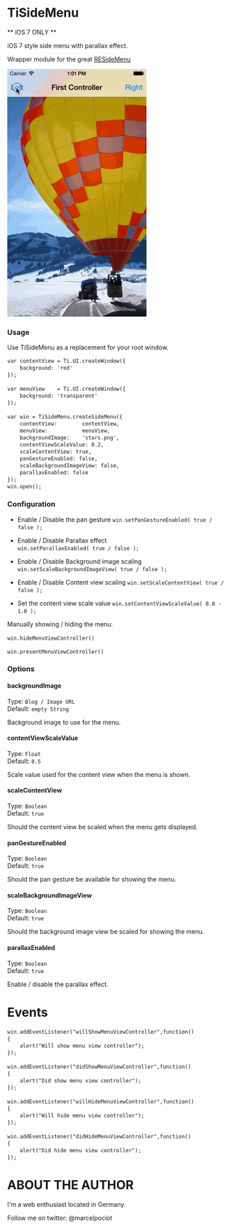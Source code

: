 TiSideMenu
===========================================

** iOS 7 ONLY **

iOS 7 style side menu with parallax effect.

Wrapper module for the great [RESideMenu](https://github.com/romaonthego/RESideMenu)

<img src="https://github.com/mpociot/TiSideMenu/raw/master/Demo.gif" alt="RESideMenu Screenshot" width="320" height="568" />

### Usage

Use TiSideMenu as a replacement for your root window.

	var contentView = Ti.UI.createWindow({
		background: 'red'
	});
	
	var menuView    = Ti.UI.createWindow({
		background: 'transparent'
	});
	
	var win = TiSideMenu.createSideMenu({
		contentView: 		contentView,
		menuView: 			menuView,
		backgroundImage: 	'stars.png',
		contentViewScaleValue: 0.2,
		scaleContentView: true,		
		panGestureEnabled: false,	
		scaleBackgroundImageView: false,
		parallaxEnabled: false
	});
	win.open();

### Configuration
	
* Enable / Disable the pan gesture 
	`win.setPanGestureEnabled( true / false );`
	
* Enable / Disable Parallax effect	
	`win.setParallaxEnabled( true / false ); `
	
* Enable / Disable Background image scaling
	`win.setScaleBackgroundImageView( true / false );`
	
* Enable / Disable Content view scaling
	`win.setScaleContentView( true / false );`
	
* Set the content view scale value
	`win.setContentViewScaleValue( 0.0 - 1.0 );`

Manually showing / hiding the menu:

`win.hideMenuViewController()`

`win.presentMenuViewController()`

### Options


#### backgroundImage

Type: `Blog / Image URL`  
Default: `empty String`

Background image to use for the menu.

#### contentViewScaleValue

Type: `Float`  
Default: `0.5`

Scale value used for the content view when the menu is shown.

#### scaleContentView

Type: `Boolean`  
Default: `true`

Should the content view be scaled when the menu gets displayed.


#### panGestureEnabled

Type: `Boolean`  
Default: `true`

Should the pan gesture be available for showing the menu.

#### scaleBackgroundImageView

Type: `Boolean`  
Default: `true`

Should the background image view be scaled for showing the menu.

#### parallaxEnabled

Type: `Boolean`  
Default: `true`

Enable / disable the parallax effect.





Events
===

	
	win.addEventListener("willShowMenuViewController",function()
	{
		alert("Will show menu view controller");
	});

	win.addEventListener("didShowMenuViewController",function()
	{
		alert("Did show menu view controller");
	});

	win.addEventListener("willHideMenuViewController",function()
	{
		alert("Will hide menu view controller");
	});

	win.addEventListener("didHideMenuViewController",function()
	{
		alert("Did hide menu view controller");
	});



ABOUT THE AUTHOR
========================
I'm a web enthusiast located in Germany.

Follow me on twitter: @marcelpociot